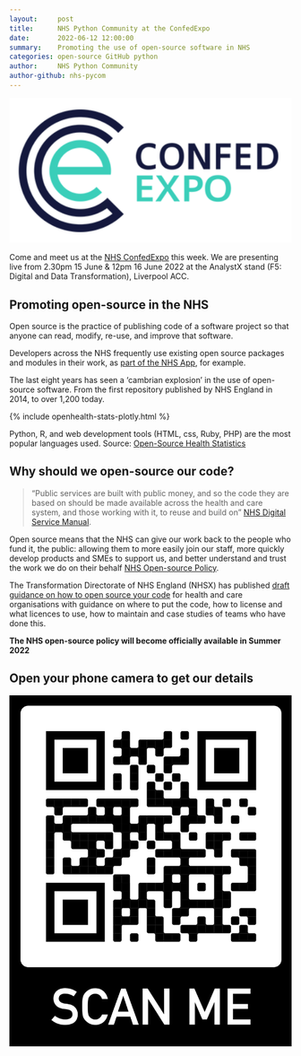 ```yaml
---
layout:     post
title:      NHS Python Community at the ConfedExpo
date:       2022-06-12 12:00:00
summary:    Promoting the use of open-source software in NHS
categories: open-source GitHub python
author:     NHS Python Community
author-github: nhs-pycom
---
```


<script src="https://cdn.plot.ly/plotly-latest.min.js"></script>

<div class="nhsuk-grid-row">
    <div class="nhsuk-grid-column-one-third">
        <div class="nhsuk-card">
            <img alt="analystx-community" class="nhsuk-card__img" src="assets/img/posts/confed-expo.png" />
        </div>
    </div>
    <div class="nhsuk-grid-column-two-thirds">
        <p>Come and meet us at the <a href="http://nhsconfedexpo.org">NHS ConfedExpo</a> this week. We are presenting live from 2.30pm 15 June & 12pm 16 June 2022 at the AnalystX stand (F5: Digital and Data Transformation), Liverpool ACC.</p>
    </div>
</div>

## Promoting open-source in the NHS

Open source is the practice of publishing code of a software project so that anyone can read, modify, re-use, and improve that software. 

Developers across the NHS frequently use existing open source packages and modules in their work, as [part of the NHS App](https://www.nhs.uk/nhs-app/nhs-app-legal-and-cookies/nhs-app-open-source-licences/), for example. 

The last eight years has seen a ‘cambrian explosion’ in the use of open-source software. From the first repository published by NHS England in 2014, to over 1,200 today.

{% include openhealth-stats-plotly.html %}

Python, R, and web development tools (HTML, css, Ruby, PHP) are the most popular languages used. Source: [Open-Source Health Statistics](https://nhs-pycom.github.io/opensource-health-statistics/)

## Why should we open-source our code?

> “Public services are built with public money, and so the code they are based on should be made available across the health and care system, and those working with it, to reuse and build on” 
> [NHS Digital Service Manual](https://service-manual.nhs.uk/standards-and-technology/service-standard-points/12-make-new-source-code-open).

Open source means that the NHS can give our work back to the people who fund it, the public: allowing them to more easily join our staff, more quickly develop products and SMEs to support us, and better understand and trust the work we do on their behalf [NHS Open-source Policy](https://github.com/nhsx/open-source-policy).

The Transformation Directorate of NHS England (NHSX) has published [draft guidance on how to open source your code](https://github.com/nhsx/open-source-policy) for health and care organisations with guidance on where to put the code, how to license and what licences to use, how to maintain and case studies of teams who have done this. 

**The NHS open-source policy will become officially available in Summer 2022**

## Open your phone camera to get our details
<div class="nhsuk-card">
    <img alt="link" class="nhsuk-card__img" src="assets/img/posts/scan-me.png" />
</div>